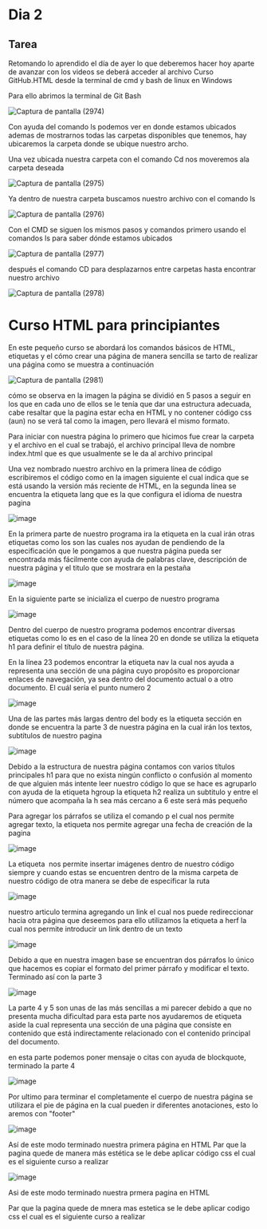 # Dia 2

## Tarea 
Retomando lo aprendido el día de ayer lo que deberemos hacer hoy aparte de avanzar con los videos se deberá acceder al archivo Curso GitHub.HTML desde la terminal de cmd y bash de linux en Windows 

Para ello abrimos la terminal de Git Bash  


![Captura de pantalla (2974)](https://github.com/Reivaq/Practicas/assets/140466947/78fb8f57-b008-4be3-8241-b338c85a17ab)


Con ayuda del comando ls podemos ver en donde estamos ubicados ademas de mostrarnos todas las carpetas disponibles que tenemos, hay ubicaremos la carpeta donde se ubique nuestro archo.

Una vez ubicada nuestra carpeta con el comando Cd <NAME FILE> nos moveremos ala carpeta deseada 
    
   ![Captura de pantalla (2975)](https://github.com/Reivaq/Practicas/assets/140466947/df757408-0b52-4e19-bfaa-bae1069df21c)

    
    
Ya dentro de nuestra carpeta buscamos nuestro archivo con el comando ls 
    
    
   ![Captura de pantalla (2976)](https://github.com/Reivaq/Practicas/assets/140466947/83a738b9-7351-4f3e-b8fa-886105b6d923)


    
  
Con el CMD se siguen los mismos pasos y comandos primero usando el comandos ls para saber dónde estamos ubicados
    
   ![Captura de pantalla (2977)](https://github.com/Reivaq/Practicas/assets/140466947/c171bdb5-e7dd-4d99-88ec-54e3ab13c935)

    
después el comando CD para desplazarnos entre carpetas hasta encontrar nuestro archivo
    
![Captura de pantalla (2978)](https://github.com/Reivaq/Practicas/assets/140466947/3cdddfe1-1591-423a-ab4d-4d915f0d3e17)

    
    
# Curso HTML para principiantes
    
En este pequeño curso se abordará los comandos básicos de HTML, etiquetas y el cómo crear una página de manera sencilla 
se tarto de realizar una página como se muestra a continuación

![Captura de pantalla (2981)](https://github.com/Reivaq/Practicas/assets/140466947/05d67462-fe92-422c-8606-3a1215185019)

cómo se observa en la imagen la página se dividió en 5 pasos a seguir en los que en cada uno de ellos se le tenía que dar una estructura adecuada, cabe resaltar que la pagina estar echa en HTML y no contener código css (aun) no se verá tal como la imagen, pero llevará el mismo formato.

Para iniciar con nuestra página lo primero que hicimos fue crear la carpeta y el archivo en el cual se trabajó, el archivo principal lleva de nombre index.html que es que usualmente se le da al archivo principal 

Una vez nombrado nuestro archivo en la primera línea de código escribiremos el código como en la imagen siguiente el cual indica que se está usando la versión más reciente de HTML, en la segunda línea se encuentra la etiqueta lang que es la que configura el idioma de nuestra pagina

 ![image](https://github.com/Reivaq/Practicas/assets/140466947/f1fa799e-482c-4c02-9daa-75fd90c7a34b)
 

En la primera parte de nuestro programa ira la etiqueta <head> en la cual irán otras etiquetas como los son <meta> las cuales nos ayudan de pendiendo de la especificación que le pongamos a que nuestra página pueda ser encontrada más fácilmente con ayuda de palabras clave, descripción de nuestra página y el titulo que se mostrara en la pestaña

![image](https://github.com/Reivaq/Practicas/assets/140466947/ad17868d-bc5c-4cf3-91ca-7fad663b0daf)


En la siguiente parte se inicializa el cuerpo de nuestro programa 


![image](https://github.com/Reivaq/Practicas/assets/140466947/097f67d5-f689-43b3-8ddb-73d5cf2a144a)

Dentro del cuerpo de nuestro programa podemos encontrar diversas etiquetas como lo es en el caso de la línea 20 en donde se utiliza la etiqueta h1 para definir el título de nuestra página.

En la línea 23 podemos encontrar la etiqueta nav la cual nos ayuda a representa una sección de una página cuyo propósito es proporcionar enlaces de navegación, ya sea dentro del documento actual o a otro documento. El cuál sería el punto numero 2


![image](https://github.com/Reivaq/Practicas/assets/140466947/204fbdd3-ecc1-4357-99f8-776076e81f89)


Una de las partes más largas dentro del body es la etiqueta sección en donde se encuentra la parte 3 de nuestra página en la cual irán los textos, subtítulos de nuestro pagina

![image](https://github.com/Reivaq/Practicas/assets/140466947/42334c92-b25d-456e-88c0-e69e33bea6dd)

 
Debido a la estructura de nuestra página contamos con varios títulos principales h1 para que no exista ningún conflicto o confusión al momento de que alguien más intente leer nuestro código lo que se hace es agruparlo con ayuda de la etiqueta hgroup la etiqueta h2 realiza un subtitulo y entre el número que acompaña la h sea más cercano a 6 este será más pequeño 

Para agregar los párrafos se utiliza el comando p el cual nos permite agregar texto, la etiqueta <time> nos permite agregar una fecha de creación de la pagina

 
 ![image](https://github.com/Reivaq/Practicas/assets/140466947/1deb9808-8e6a-47fe-879f-95f1be3d248a)
 

 La etiqueta <image> nos permite insertar imágenes dentro de nuestro código siempre y cuando estas se encuentren dentro de la misma carpeta de nuestro código de otra manera se debe de especificar la ruta

 ![image](https://github.com/Reivaq/Practicas/assets/140466947/f36bb3f7-dbeb-4bbd-a8ee-1be4c702323f)
 

nuestro articulo termina agregando un link el cual nos puede redireccionar hacia otra página que deseemos para ello utilizamos la etiqueta a herf la cual nos permite introducir un link dentro de un texto

![image](https://github.com/Reivaq/Practicas/assets/140466947/3ba5a481-30fb-42a9-b371-97f3d743a88d)


Debido a que en nuestra imagen base se encuentran dos párrafos lo único que hacemos es copiar el formato del primer párrafo y modificar el texto. Terminado así con la parte 3

![image](https://github.com/Reivaq/Practicas/assets/140466947/04d314f6-ec62-46f7-bbf8-08489755cbb5)


La parte 4 y 5 son unas de las más sencillas a mi parecer debido a que no presenta mucha dificultad para esta parte nos ayudaremos de etiqueta aside la cual representa una sección de una página que consiste en contenido que está indirectamente relacionado con el contenido principal del documento.

en esta parte podemos poner mensaje o citas con ayuda de blockquote, terminado la parte 4


![image](https://github.com/Reivaq/Practicas/assets/140466947/d863aea2-8371-45ec-8ddb-71082ff04743)


Por ultimo para terminar el completamente el cuerpo de nuestra página se utilizara el pie de página en la cual pueden ir diferentes anotaciones, esto lo aremos con "footer"

![image](https://github.com/Reivaq/Practicas/assets/140466947/85e1ea61-e256-41ee-939b-6649fc813d07)


Así de este modo terminado nuestra primera página en HTML 
Par que la pagina quede de manera más estética se le debe aplicar código css el cual es el siguiente curso a realizar



![image](https://github.com/Reivaq/Practicas/assets/140466947/85e1ea61-e256-41ee-939b-6649fc813d07)


Asi de este modo terminado nuestra prmera pagina en HTML 

Par que la pagina quede de mnera mas estetica se le debe aplicar codigo css el cual es el siguiente curso a realizar 
